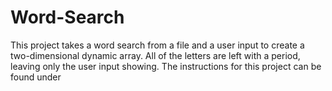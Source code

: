 # Word-Search

This project takes a word search from a file and a user input to create a two-dimensional dynamic array. All of the letters are left with a period, leaving only the user input showing. The instructions for this project can be found under
